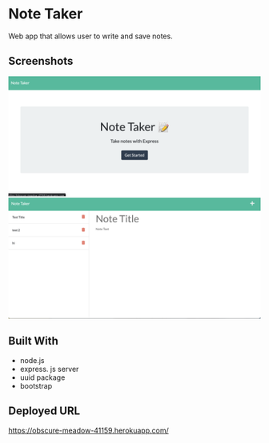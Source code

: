 # Note Taker
Web app that allows user to write and save notes. 

## Screenshots
![index/home page](/public/assets/images/screenshot-2.png)
![notes page](/public/assets/images/screenshot-1.png)

## Built With
- node.js
- express. js server
- uuid package
- bootstrap

## Deployed URL
https://obscure-meadow-41159.herokuapp.com/
